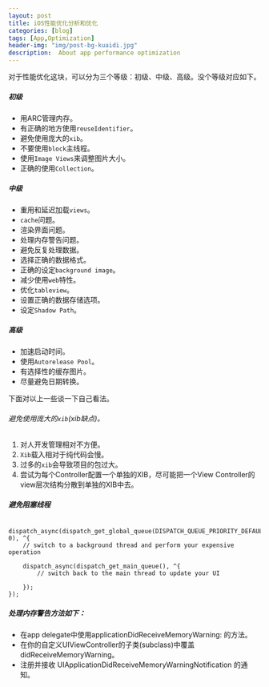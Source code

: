 ```yaml
---
layout: post
title: iOS性能优化分析和优化
categories: [blog]
tags: [App,Optimization]
header-img: "img/post-bg-kuaidi.jpg"
description:  About app performance optimization
---  
```




对于性能优化这块，可以分为三个等级：初级、中级、高级。没个等级对应如下。

##### 初级
 - 用ARC管理内存。
 - 有正确的地方使用`reuseIdentifier`。
 - 避免使用庞大的`xib`。
 - 不要使用`block`主线程。
 - 使用`Image Views`来调整图片大小。
 - 正确的使用`Collection`。
 
##### 中级
  - 重用和延迟加载`views`。
  - `cache`问题。
  - 渲染界面问题。
  - 处理内存警告问题。
  - 避免反复处理数据。
  - 选择正确的数据格式。
  - 正确的设定`background image`。
  - 减少使用`web`特性。
  - 优化`tableview`。
  - 设置正确的数据存储选项。
  - 设定`Shadow Path`。
  
##### 高级
 - 加速启动时间。
 - 使用`Autorelease Pool`。
 - 有选择性的缓存图片。
 - 尽量避免日期转换。
 
 
 下面对以上一些谈一下自己看法。
 
###### 避免使用庞大的`xib`(xib缺点)。
  1. 对人开发管理相对不方便。
  2. `Xib`载入相对于纯代码会慢。
  3. 过多的`xib`会导致项目的包过大。
  4. 尝试为每个Controller配置一个单独的XIB，尽可能把一个View Controller的view层次结构分散到单独的XIB中去。
 
##### 避免阻塞线程
      
       dispatch_async(dispatch_get_global_queue(DISPATCH_QUEUE_PRIORITY_DEFAULT, 0), ^{
        // switch to a background thread and perform your expensive operation
        
        dispatch_async(dispatch_get_main_queue(), ^{
            // switch back to the main thread to update your UI
            
        });
    });
    
##### 处理内存警告方法如下：
   
  - 在app delegate中使用applicationDidReceiveMemoryWarning: 的方法。
  - 在你的自定义UIViewController的子类(subclass)中覆盖didReceiveMemoryWarning。
  - 注册并接收 UIApplicationDidReceiveMemoryWarningNotification 的通知。

 



  
 
 
